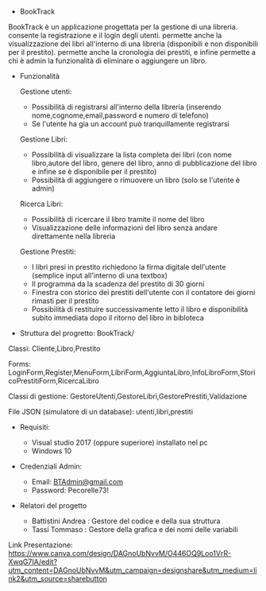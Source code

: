 - BookTrack
  
BookTrack è un applicazione progettata per la gestione di una libreria. 
consente la registrazione e il login degli utenti.
permette anche la visualizzazione dei libri all'interno di una libreria (disponibili e non disponibili per il prestito).
permette anche la cronologia dei prestiti, e  infine permette a chi è admin la funzionalità di eliminare o aggiungere un libro.

- Funzionalità
  
  Gestione utenti:
  - Possibilità di registrarsi all'interno della libreria (inserendo nome,cognome,email,password e numero di telefono)
  - Se l'utente ha gia un account può tranquillamente registrarsi

  Gestione Libri:

  - Possibilità di visualizzare la lista completa dei libri (con nome libro,autore del libro, genere del libro, anno di pubblicazione del libro e infine se è disponibile per il prestito)
  - Possibilità di aggiungere o rimuovere un libro (solo se l'utente è admin)

  Ricerca Libri:
  
  - Possibilità di ricercare il libro tramite il nome del libro
  - Visualizzazione delle informazioni del libro senza andare direttamente nella libreria
  
  Gestione Prestiti:
  
  - I libri presi in prestito richiedono la firma digitale dell'utente (semplice input all'interno di una textbox)
  - Il programma da la scadenza del prestito di 30 giorni
  - Finestra con storico dei prestiti dell'utente con il contatore dei giorni rimasti per il prestito
  - Possibilità di restituire successivamente letto il libro e disponibilità subito immediata dopo il ritorno del libro in bibloteca

- Struttura del progretto:
BookTrack/

 Classi: Cliente,Libro,Prestito

 Forms: LoginForm,Register,MenuForm,LibriForm,AggiuntaLibro,InfoLibroForm,StoricoPrestitiForm,RicercaLibro

 Classi di gestione: GestoreUtenti,GestoreLibri,GestorePrestiti,Validazione

 File JSON (simulatore di un database): utenti,libri,prestiti


- Requisiti:
  
  - Visual studio 2017 (oppure superiore) installato nel pc
  - Windows 10

- Credenziali Admin:
  
  - Email: BTAdmin@gmail.com
  - Password: Pecorelle73! 


- Relatori del progetto
  
  - Battistini Andrea : Gestore del codice e della sua struttura 
  - Tassi Tommaso : Gestore della grafica e dei nomi delle variabili

Link Presentazione: https://www.canva.com/design/DAGnoUbNvvM/O446OQ9Loo1VrR-XwqG7IA/edit?utm_content=DAGnoUbNvvM&utm_campaign=designshare&utm_medium=link2&utm_source=sharebutton
